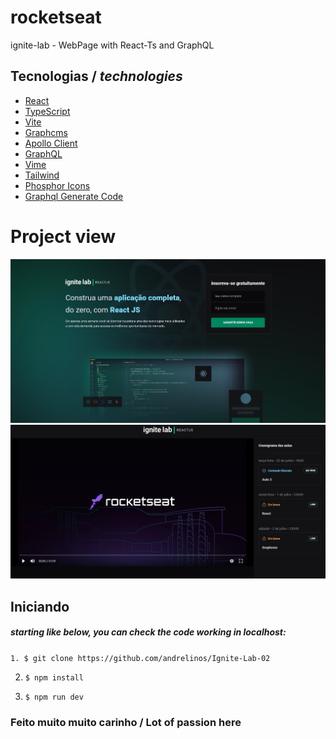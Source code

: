 # rocketseat
ignite-lab - WebPage with React-Ts and GraphQL

## Tecnologias / _technologies_
- [React](https://pt-br.reactjs.org/)
- [TypeScript](https://www.typescriptlang.org/)
- [Vite](https://vitejs.dev/)
- [Graphcms](https://graphcms.com/)
- [Apollo Client](https://www.apollographql.com/)
- [GraphQL](https://graphql.org/)
- [Vime](https://vimejs.com/)
- [Tailwind](https://tailwindcss.com/)
- [Phosphor Icons](https://phosphoricons.com/)
- [Graphql Generate Code](https://www.graphql-code-generator.com/)

# Project view

![Screenshot](1.jpg)
<br/>
![Screenshot](3.jpg)

## Iniciando ##

##### starting like below, you can check the code working in localhost:

```1. $ git clone https://github.com/andrelinos/Ignite-Lab-02 ```

2. ``` $ npm install ```

3. ``` $ npm run dev ```


### Feito muito muito carinho / Lot of passion here
